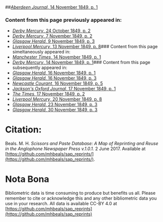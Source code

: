 ##[*Aberdeen Journal*, 14 November 1849, p. 1](https://mhbeals.github.io/sap_html/Aberdeen-Journal/Aberdeen-Journal-14-November-1849-p-1)

### Content from this page previously appeared in:
+ [*Derby Mercury*, 24 October 1849, p. 2](https://mhbeals.github.io/sap_html/Derby-Mercury/Derby-Mercury-24-October-1849-p-2)
+ [*Derby Mercury*, 7 November 1849, p. 2](https://mhbeals.github.io/sap_html/Derby-Mercury/Derby-Mercury-7-November-1849-p-2)
+ [*Glasgow Herald*, 9 November 1849, p. 3](https://mhbeals.github.io/sap_html/Glasgow-Herald/Glasgow-Herald-9-November-1849-p-3)
+ [*Liverpool Mercury*, 13 November 1849, p. 8](https://mhbeals.github.io/sap_html/Liverpool-Mercury/Liverpool-Mercury-13-November-1849-p-8)### Content from this page simeltaneously appeared in:
+ [*Manchester Times*, 14 November 1849, p. 1](https://mhbeals.github.io/sap_html/Manchester-Times/Manchester-Times-14-November-1849-p-1)
+ [*Derby Mercury*, 14 November 1849, p. 1](https://mhbeals.github.io/sap_html/Derby-Mercury/Derby-Mercury-14-November-1849-p-1)### Content from this page subsequently appeared in:
+ [*Glasgow Herald*, 16 November 1849, p. 1](https://mhbeals.github.io/sap_html/Glasgow-Herald/Glasgow-Herald-16-November-1849-p-1)
+ [*Glasgow Herald*, 16 November 1849, p. 3](https://mhbeals.github.io/sap_html/Glasgow-Herald/Glasgow-Herald-16-November-1849-p-3)
+ [*Newcastle Courant*, 16 November 1849, p. 5](https://mhbeals.github.io/sap_html/Newcastle-Courant/Newcastle-Courant-16-November-1849-p-5)
+ [*Jackson's Oxford Journal*, 17 November 1849, p. 1](https://mhbeals.github.io/sap_html/Jackson's-Oxford-Journal/Jackson's-Oxford-Journal-17-November-1849-p-1)
+ [*The Times*, 17 November 1849, p. 2](https://mhbeals.github.io/sap_html/The-Times/The-Times-17-November-1849-p-2)
+ [*Liverpool Mercury*, 20 November 1849, p. 8](https://mhbeals.github.io/sap_html/Liverpool-Mercury/Liverpool-Mercury-20-November-1849-p-8)
+ [*Glasgow Herald*, 23 November 1849, p. 3](https://mhbeals.github.io/sap_html/Glasgow-Herald/Glasgow-Herald-23-November-1849-p-3)
+ [*Glasgow Herald*, 30 November 1849, p. 3](https://mhbeals.github.io/sap_html/Glasgow-Herald/Glasgow-Herald-30-November-1849-p-3)
                    
# Citation: 

Beals. M. H. *Scissors and Paste Database: A Map of Reprinting and Reuse in the Anglophone Newspaper Press v.1.0.1.* 2 June 2017. Available at [https://github.com/mhbeals/sap_reprints/](https://github.com/mhbeals/sap_reprints/). 
                    
# Nota Bona

Bibliometric data is time consuming to produce but benefits us all. Please remember to cite or acknowledge this and any other bibliometric data you use in your research. All data is available CC-BY 4.0 at [https://github.com/mhbeals/sap_reprints](https://github.com/mhbeals/sap_reprints)